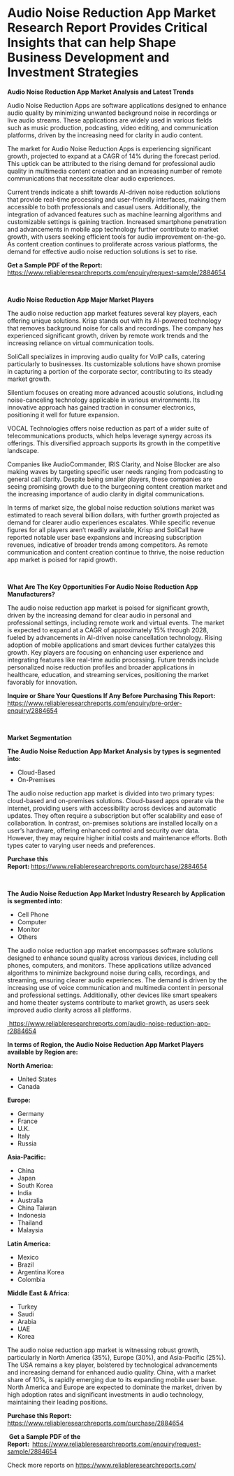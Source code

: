 <p><h1>Audio Noise Reduction App Market Research Report Provides Critical Insights that can help Shape Business Development and Investment Strategies</h1></p><p><strong>Audio Noise Reduction App Market Analysis and Latest Trends</strong></p>
<p><p>Audio Noise Reduction Apps are software applications designed to enhance audio quality by minimizing unwanted background noise in recordings or live audio streams. These applications are widely used in various fields such as music production, podcasting, video editing, and communication platforms, driven by the increasing need for clarity in audio content.</p><p>The market for Audio Noise Reduction Apps is experiencing significant growth, projected to expand at a CAGR of 14% during the forecast period. This uptick can be attributed to the rising demand for professional audio quality in multimedia content creation and an increasing number of remote communications that necessitate clear audio experiences. </p><p>Current trends indicate a shift towards AI-driven noise reduction solutions that provide real-time processing and user-friendly interfaces, making them accessible to both professionals and casual users. Additionally, the integration of advanced features such as machine learning algorithms and customizable settings is gaining traction. Increased smartphone penetration and advancements in mobile app technology further contribute to market growth, with users seeking efficient tools for audio improvement on-the-go. As content creation continues to proliferate across various platforms, the demand for effective audio noise reduction solutions is set to rise.</p></p>
<p><strong>Get a Sample PDF of the Report:&nbsp;</strong> <a href="https://www.reliableresearchreports.com/enquiry/request-sample/2884654?utm_campaign=3369&utm_medium=2&utm_source=Github&utm_content=ia&utm_term=13032025&utm_id=audio-noise-reduction-app">https://www.reliableresearchreports.com/enquiry/request-sample/2884654</a></p>
<p>&nbsp;</p>
<p><strong>Audio Noise Reduction App Major Market Players</strong></p>
<p><p>The audio noise reduction app market features several key players, each offering unique solutions. Krisp stands out with its AI-powered technology that removes background noise for calls and recordings. The company has experienced significant growth, driven by remote work trends and the increasing reliance on virtual communication tools. </p><p>SoliCall specializes in improving audio quality for VoIP calls, catering particularly to businesses. Its customizable solutions have shown promise in capturing a portion of the corporate sector, contributing to its steady market growth.</p><p>Silentium focuses on creating more advanced acoustic solutions, including noise-canceling technology applicable in various environments. Its innovative approach has gained traction in consumer electronics, positioning it well for future expansion.</p><p>VOCAL Technologies offers noise reduction as part of a wider suite of telecommunications products, which helps leverage synergy across its offerings. This diversified approach supports its growth in the competitive landscape.</p><p>Companies like AudioCommander, IRIS Clarity, and Noise Blocker are also making waves by targeting specific user needs ranging from podcasting to general call clarity. Despite being smaller players, these companies are seeing promising growth due to the burgeoning content creation market and the increasing importance of audio clarity in digital communications.</p><p>In terms of market size, the global noise reduction solutions market was estimated to reach several billion dollars, with further growth projected as demand for clearer audio experiences escalates. While specific revenue figures for all players aren’t readily available, Krisp and SoliCall have reported notable user base expansions and increasing subscription revenues, indicative of broader trends among competitors. As remote communication and content creation continue to thrive, the noise reduction app market is poised for rapid growth.</p></p>
<p>&nbsp;</p>
<p><strong>What Are The Key Opportunities For Audio Noise Reduction App Manufacturers?</strong></p>
<p><p>The audio noise reduction app market is poised for significant growth, driven by the increasing demand for clear audio in personal and professional settings, including remote work and virtual events. The market is expected to expand at a CAGR of approximately 15% through 2028, fueled by advancements in AI-driven noise cancellation technology. Rising adoption of mobile applications and smart devices further catalyzes this growth. Key players are focusing on enhancing user experience and integrating features like real-time audio processing. Future trends include personalized noise reduction profiles and broader applications in healthcare, education, and streaming services, positioning the market favorably for innovation.</p></p>
<p><strong>Inquire or Share Your Questions If Any Before Purchasing This Report:</strong> <a href="https://www.reliableresearchreports.com/enquiry/pre-order-enquiry/2884654?utm_campaign=3369&utm_medium=2&utm_source=Github&utm_content=ia&utm_term=13032025&utm_id=audio-noise-reduction-app">https://www.reliableresearchreports.com/enquiry/pre-order-enquiry/2884654</a></p>
<p>&nbsp;</p>
<p><strong>Market Segmentation</strong></p>
<p><strong>The Audio Noise Reduction App Market Analysis by types is segmented into:</strong></p>
<p><ul><li>Cloud-Based</li><li>On-Premises</li></ul></p>
<p><p>The audio noise reduction app market is divided into two primary types: cloud-based and on-premises solutions. Cloud-based apps operate via the internet, providing users with accessibility across devices and automatic updates. They often require a subscription but offer scalability and ease of collaboration. In contrast, on-premises solutions are installed locally on a user’s hardware, offering enhanced control and security over data. However, they may require higher initial costs and maintenance efforts. Both types cater to varying user needs and preferences.</p></p>
<p><strong>Purchase this Report:&nbsp;</strong><a href="https://www.reliableresearchreports.com/purchase/2884654?utm_campaign=3369&utm_medium=2&utm_source=Github&utm_content=ia&utm_term=13032025&utm_id=audio-noise-reduction-app">https://www.reliableresearchreports.com/purchase/2884654</a></p>
<p>&nbsp;</p>
<p><strong>The Audio Noise Reduction App Market Industry Research by Application is segmented into:</strong></p>
<p><ul><li>Cell Phone</li><li>Computer</li><li>Monitor</li><li>Others</li></ul></p>
<p><p>The audio noise reduction app market encompasses software solutions designed to enhance sound quality across various devices, including cell phones, computers, and monitors. These applications utilize advanced algorithms to minimize background noise during calls, recordings, and streaming, ensuring clearer audio experiences. The demand is driven by the increasing use of voice communication and multimedia content in personal and professional settings. Additionally, other devices like smart speakers and home theater systems contribute to market growth, as users seek improved audio clarity across all platforms.</p></p>
<p><a href="https://www.reliableresearchreports.com/audio-noise-reduction-app-r2884654?utm_campaign=3369&utm_medium=2&utm_source=Github&utm_content=ia&utm_term=13032025&utm_id=audio-noise-reduction-app">&nbsp;https://www.reliableresearchreports.com/audio-noise-reduction-app-r2884654</a></p>
<p><strong>In terms of Region, the Audio Noise Reduction App Market Players available by Region are:</strong></p>
<p>
    <p> <strong> North America: </strong>
        <ul>
            <li>United States</li>
            <li>Canada</li>
        </ul>
        </p> 
    <p> <strong> Europe: </strong>
        <ul>
            <li>Germany</li>
            <li>France</li>
            <li>U.K.</li>
            <li>Italy</li>
            <li>Russia</li>
        </ul>
        </p> 
    <p> <strong> Asia-Pacific: </strong>
        <ul>
            <li>China</li>
            <li>Japan</li>
            <li>South Korea</li>
            <li>India</li>
            <li>Australia</li>
            <li>China Taiwan</li>
            <li>Indonesia</li>
            <li>Thailand</li>
            <li>Malaysia</li>
        </ul>
        </p> 
    <p> <strong> Latin America: </strong>
        <ul>
            <li>Mexico</li>
            <li>Brazil</li>
            <li>Argentina Korea</li>
            <li>Colombia</li>
        </ul>
        </p> 
    <p> <strong> Middle East & Africa: </strong>
        <ul>
            <li>Turkey</li>
            <li>Saudi</li>
            <li>Arabia</li>
            <li>UAE</li>
            <li>Korea</li>
        </ul>
    </p>
    </p>
<p><p>The audio noise reduction app market is witnessing robust growth, particularly in North America (35%), Europe (30%), and Asia-Pacific (25%). The USA remains a key player, bolstered by technological advancements and increasing demand for enhanced audio quality. China, with a market share of 10%, is rapidly emerging due to its expanding mobile user base. North America and Europe are expected to dominate the market, driven by high adoption rates and significant investments in audio technology, maintaining their leading positions.</p></p>
<p><strong>Purchase this Report: </strong><a href="https://www.reliableresearchreports.com/purchase/2884654?utm_campaign=3369&utm_medium=2&utm_source=Github&utm_content=ia&utm_term=13032025&utm_id=audio-noise-reduction-app">https://www.reliableresearchreports.com/purchase/2884654</a></p>
<p>&nbsp;<strong>Get a Sample PDF of the Report:&nbsp;&nbsp;</strong><a href="https://www.reliableresearchreports.com/enquiry/request-sample/2884654?utm_campaign=3369&utm_medium=2&utm_source=Github&utm_content=ia&utm_term=13032025&utm_id=audio-noise-reduction-app">https://www.reliableresearchreports.com/enquiry/request-sample/2884654</a></p>
<p><strong></strong></p>
<p>Check more reports on <a href="https://www.reliableresearchreports.com/?utm_campaign=3369&utm_medium=2&utm_source=Github&utm_content=ia&utm_term=13032025&utm_id=audio-noise-reduction-app">https://www.reliableresearchreports.com/</a></p>